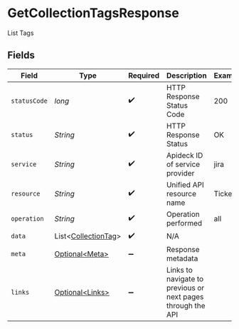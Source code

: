 # GetCollectionTagsResponse

List Tags


## Fields

| Field                                                            | Type                                                             | Required                                                         | Description                                                      | Example                                                          |
| ---------------------------------------------------------------- | ---------------------------------------------------------------- | ---------------------------------------------------------------- | ---------------------------------------------------------------- | ---------------------------------------------------------------- |
| `statusCode`                                                     | *long*                                                           | :heavy_check_mark:                                               | HTTP Response Status Code                                        | 200                                                              |
| `status`                                                         | *String*                                                         | :heavy_check_mark:                                               | HTTP Response Status                                             | OK                                                               |
| `service`                                                        | *String*                                                         | :heavy_check_mark:                                               | Apideck ID of service provider                                   | jira                                                             |
| `resource`                                                       | *String*                                                         | :heavy_check_mark:                                               | Unified API resource name                                        | Tickets                                                          |
| `operation`                                                      | *String*                                                         | :heavy_check_mark:                                               | Operation performed                                              | all                                                              |
| `data`                                                           | List\<[CollectionTag](../../models/components/CollectionTag.md)> | :heavy_check_mark:                                               | N/A                                                              |                                                                  |
| `meta`                                                           | [Optional\<Meta>](../../models/components/Meta.md)               | :heavy_minus_sign:                                               | Response metadata                                                |                                                                  |
| `links`                                                          | [Optional\<Links>](../../models/components/Links.md)             | :heavy_minus_sign:                                               | Links to navigate to previous or next pages through the API      |                                                                  |